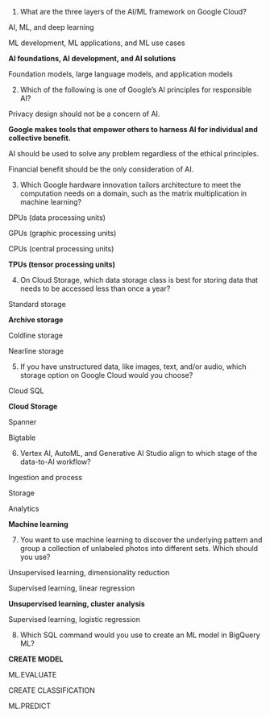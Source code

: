 1. What are the three layers of the AI/ML framework on Google Cloud? 

AI, ML, and deep learning 

ML development, ML applications, and ML use cases 

**AI foundations, AI development, and AI solutions** 

Foundation models, large language models, and application models

2. Which of the following is one of Google’s AI principles for responsible AI?

Privacy design should not be a concern of AI.

**Google makes tools that empower others to harness AI for individual and collective benefit.**

AI should be used to solve any problem regardless of the ethical principles.

Financial benefit should be the only consideration of AI.

3. Which Google hardware innovation tailors architecture to meet the computation needs on a domain, such as the matrix multiplication in machine learning?

DPUs (data processing units)

GPUs (graphic processing units)

CPUs (central processing units)

**TPUs (tensor processing units)**

4. On Cloud Storage, which data storage class is best for storing data that needs to be accessed less than once a year?

Standard storage

**Archive storage**

Coldline storage

Nearline storage

5. If you have unstructured data, like images, text, and/or audio, which storage option on Google Cloud would you choose?

Cloud SQL

**Cloud Storage**

Spanner

Bigtable

6. Vertex AI, AutoML, and Generative AI Studio align to which stage of the data-to-AI workflow?

Ingestion and process

Storage

Analytics

**Machine learning**

7. You want to use machine learning to discover the underlying pattern and group a collection of unlabeled photos into different sets. Which should you use?

Unsupervised learning, dimensionality reduction

Supervised learning, linear regression

**Unsupervised learning, cluster analysis**

Supervised learning, logistic regression

8. Which SQL command would you use to create an ML model in BigQuery ML?

**CREATE MODEL**

ML.EVALUATE

CREATE CLASSIFICATION

ML.PREDICT
